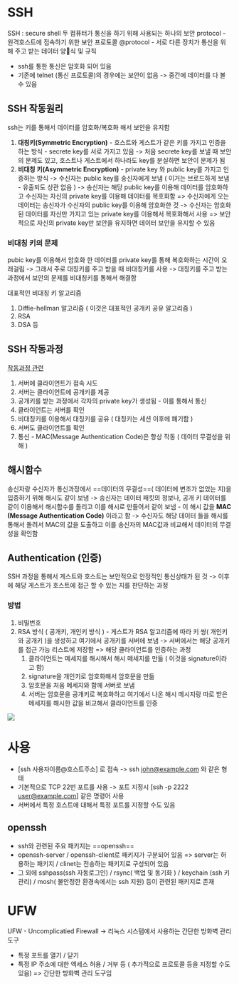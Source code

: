 # SSH
SSH : secure shell
두 컴퓨터가 통신을 하기 위해 사용되는 하나의 보안 protocol - 원격호스트에 접속하기 위한 보안 프로토콜
@protocol - 서로 다른 장치가 통신을 위해 주고 받는 데이터 양식 및 규칙

- ssh를 통한 통신은 암호화 되어 있음
- 기존에 telnet (통신 프로토콜)의 경우에는 보안이 없음 -> 중간에 데이터를 다 볼 수 있음

## SSH 작동원리
ssh는 키를 통해서 데이터를 암호화/복호화 해서 보안을 유지함

1. __대칭키(Symmetric Encryption)__ - 호스트와 게스트가 같은 키를 가지고 인증을 하는 방식 - secrete key를 서로 가지고 있음 -> 처음 secrete key를 보낼 때 보안의 문제도 있고, 호스트나 게스트에서 하나라도 key를 분실하면 보안이 문제가 됨
2. __비대칭 키(Asymmetric Encryption)__ - private key 와 public key를 가지고 인증하는 방식 -> 수신자는 public key를 송신자에게 보냄 ( 이거는 브로드하게 보냄 - 유출되도 상관 없음 ) -> 송신자는 해당 public key를 이용해 데이터를 암호화하고 수신자는 자신의 private key를 이용해 데이터를 복호화함
	=> 수신자에게 오는 데이터는 송신자가 수신자의 public key를 이용해 암호화한 것 -> 수신자는 암호화된 데이터를 자신만 가지고 있는 private key를 이용해서 복호화해서 사용
	=> 보안적으로 자신의 private key만 보안을 유지하면 데이터 보안을 유지할 수 있음
### 비대칭 키의 문제
pubic key를 이용해서 암호화 한 데이터를 private key를 통해 복호화하는 시간이 오래걸림 
-> 그래서 주로 대칭키를 주고 받을 때 비대칭키를 사용
-> 대칭키를 주고 받는 과정에서 보안의 문제를 비대칭키를 통해서 해결함

대표적인 비대칭 키 알고리즘 
1. Diffie-hellman 알고리즘 ( 이것은 대표적인 공개키 공유 알고리즘 )
2. RSA
3. DSA 등

## SSH 작동과정
[작동과정 관련](https://limvo.tistory.com/21)
1. 서버에 클라이언트가 접속 시도
2. 서버는 클라이언트에 공개키를 제공
3. 공개키를 받는 과정에서 각자의 private key가 생성됨 - 이를 통해서 통신
4. 클라이언트는 서버를 확인
5. 비대칭키를 이용해서 대칭키를 공유 ( 대칭키는 세션 이후에 폐기함 )
6. 서버도 클라이언트를 확인
7. 통신 - MAC(Message Authentication Code)은 항상 작동 ( 데이터 무결성을 위해 )
## 해시함수
송신자랑 수신자가 통신과정에서 ==데이터의 무결성==( 데이터에 변조가 없었는 지)을 입증하기 위해 해시도 같이 보냄
-> 송신자는 데이터 패킷의 정보나, 공개 키 데이터를 같이 이용해서 해시함수를 돌리고 이를 해시로 만들어서 같이 보냄 - 이 해시 값을 __MAC (Message Authentication Code)__ 이라고 함
-> 수신자도 해당 데이터 들을 해시를 통해서 돌려서  MAC의 값을 도출하고 이를 송신자의 MAC값과 비교해서 데이터의 무결성을 확인함

## Authentication (인증)
SSH 과정을 통해서 게스트와 호스트는 보안적으로 안정적인 통신상태가 된 것 -> 이후에 해당 게스트가 호스트에 접근 할 수 있는 지를 판단하는 과정
### 방법
1. 비밀번호 
2. RSA 방식 ( 공개키, 개인키 방식 ) - 게스트가 RSA 알고리즘에 따라 키 쌍( 개인키와 공개키 )을 생성하고  여기에서 공개키를 서버에 보냄 -> 서버에서는 해당 공개키를 접근 가능 리스트에 저장함
	=> 해당 클라이언트를 인증하는 과정
	1. 클라이언트는 메세지를 해시해서 해시 메세지를 만듦 ( 이것을 signature이라고 함)
	2. signature을 개인키로 암호화해서 암호문을 만듦
	3. 암호문을 처음 메세지와 함께 서버로 보냄
	4. 서버는 암호문을 공개키로 복호화하고 여기에서 나온 해시 메시지랑 따로 받은 메세지를 해시한 값을 비교해서 클라이언트를 인증

![](http://image.toast.com/aaaaahq/sign-and-verification.png)

# 사용
- [ssh 사용자이름@호스트주소] 로 접속 -> ssh john@example.com 와 같은 형태
- 기본적으로 TCP 22번 포트를 사용 -> 포트 지정시 [ssh -p 2222 user@example.com] 같은 명령어 사용
- 서버에서 특정 호스트에 대해서 특정 포트를 지정할 수도 있음
## openssh
- ssh와 관련된 주요 패키지는 ==openssh==
- openssh-server / openssh-client로 패키지가 구분되어 있음
=> server는 허용하는 패키지 / clinet는 전송하는 패키지로 구성되어 있음
- 그 외에 sshpass(ssh 자동로그인) / rsync( 백업 및 동기화 ) / keychain (ssh 키 관리) / mosh( 불안정한 환경속에서는 ssh 지원) 등이 관련된 패키지로 존재


# UFW
UFW - Uncomplicatied Firewall
-> 리눅스 시스템에서 사용하는 간단한 방화벽 관리도구

- 특정 포트를 열기 / 닫기
- 특정 IP 주소에 대한 엑세스 허용 / 거부 등 ( 추가적으로 프로토콜 등을 지정할 수도 있음)
=> 간단한 방화벽 관리 도구임
